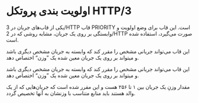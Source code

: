 # اولویت بندی پروتکل HTTP/3

یکی از قاب‌های جریان در 3/HTTP قاب PRIORITY است. این قاب برای وضع اولویت و
وابستگی بر روی یک جریان، مشابه روشی که در 2/HTTP صورت می‌گیرد، استفاده شده
است.

این قاب می‌تواند جریانی مشخص را مقرر کند که وابسته به جریان مشخص دیگری باشد
و میتواند بر روی یک جریان معین شده یک ”وزن“ اختصاص دهد.

این قاب می‌تواند جریانی مشخص را مقرر کند که وابسته به جریان مشخص دیگری باشد
و میتواند بر روی یک جریان معین شده یک ”وزن“ اختصاص دهد.

مقدار وزنِ یک جریان بین ۱ تا ۲۵۶ هست و این مقرر شده است که جریان‌هایی که از
یک والد هستند باید منابع متناسب با وزنشان به آنها تخصیص گردد.
